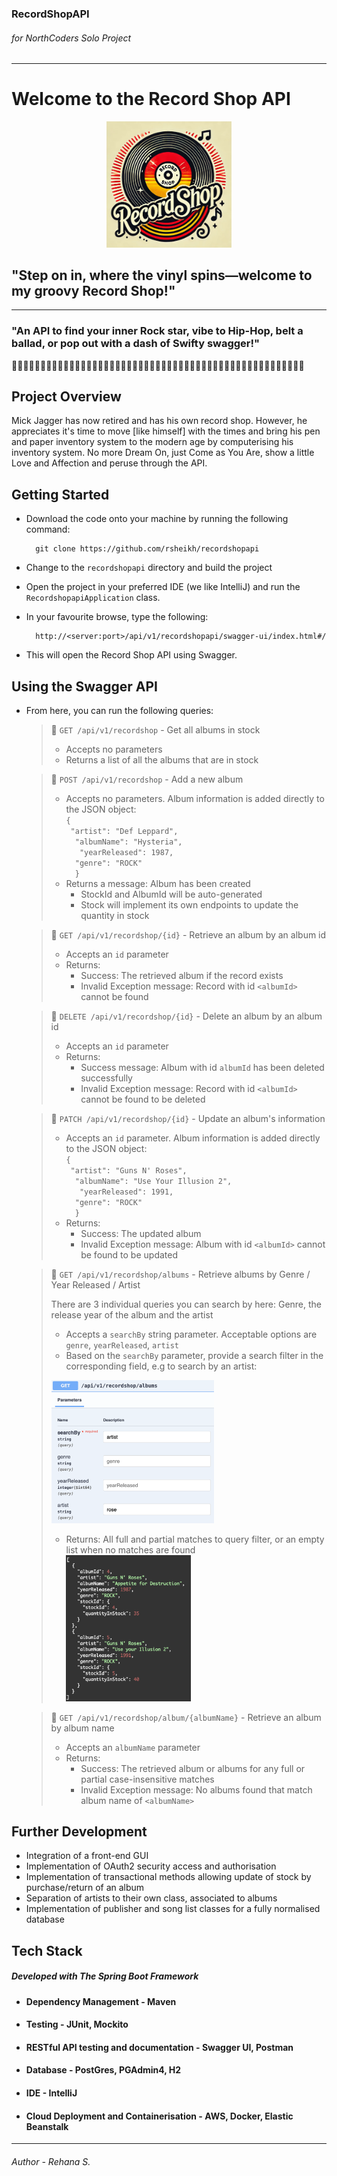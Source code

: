 ### RecordShopAPI
###### for NorthCoders Solo Project
***

# **Welcome to the Record Shop API**
<p align="center">
  <img src =src/main/resources/RecordShopLogo.jpg width="200" />


## "Step on in, where the vinyl spins—welcome to my groovy Record Shop!"
***
</p>

### "An API to find your inner Rock star, vibe to Hip-Hop, belt a ballad, or pop out with a dash of Swifty swagger!" 

🎤🎤🎤🎤🎤🎤🎤🎤🎤🎤🎤🎤🎤🎤🎤🎤🎤🎤🎤🎤🎤🎤🎤🎤🎤🎤🎤🎤🎤🎤🎤🎤🎤🎤🎤🎤🎤🎤🎤🎤🎤🎤🎤🎤🎤🎤🎤🎤🎤🎤🎤


## Project Overview

Mick Jagger has now retired and has his own record shop. However, he appreciates it's time to move [like himself] with 
the times and bring his pen and paper inventory system to the modern age by computerising his inventory system.
No more Dream On, just Come as You Are, show a little Love and Affection and peruse through the API.

## Getting Started


* Download the code onto your machine by running the following command:
  
        git clone https://github.com/rsheikh/recordshopapi


* Change to the `recordshopapi` directory and build the project


* Open the project in your preferred IDE (we like IntelliJ) and run the `RecordshopapiApplication` class.


* In your favourite browse, type the following:

        http://<server:port>/api/v1/recordshopapi/swagger-ui/index.html#/

* This will open the Record Shop API using Swagger. 


## Using the Swagger API

* From here, you can run the following queries:


   > 🎸 `GET /api/v1/recordshop` - Get all albums in stock
   >
   > - Accepts no parameters
   > - Returns a list of all the albums that are in stock


  > 🎸 `POST /api/v1/recordshop` - Add a new album
  >
  > - Accepts no parameters. Album information is added directly to the JSON object: <br/>
      ```{ ```<br/>
      ``` "artist": "Def Leppard",```  <br/>
      ```   "albumName": "Hysteria",  ``` <br/>
      ```    "yearReleased": 1987,  ``` <br/>
      ```   "genre": "ROCK"  ``` <br/>
      ```   } ```
  > - Returns a message: Album has been created
  >   - StockId and AlbumId will be auto-generated
  >   - Stock will implement its own endpoints to update the quantity in stock 


  > 🎸 `GET /api/v1/recordshop/{id}` - Retrieve an album by an album id
  > 
  > - Accepts an `id` parameter
  > - Returns: 
  >   * Success: The retrieved album if the record exists
  >   * Invalid Exception message: Record with id `<albumId>` cannot be found

  > 🎸 `DELETE /api/v1/recordshop/{id}` - Delete an album by an album id
  >
  > - Accepts an `id` parameter
  > - Returns:
  >   * Success message: Album with id `albumId` has been deleted successfully
  >   * Invalid Exception message: Record with id `<albumId>` cannot be found to be deleted

  > 🎸 `PATCH /api/v1/recordshop/{id}` - Update an album's information
  >
  > - Accepts an `id` parameter. Album information is added directly to the JSON object: <br/>
    ```{ ```<br/>
    ``` "artist": "Guns N' Roses",```  <br/>
    ```   "albumName": "Use Your Illusion 2",  ``` <br/>
    ```    "yearReleased": 1991,  ``` <br/>
    ```   "genre": "ROCK"  ``` <br/>
    ```   } ```
  > - Returns:
  >   * Success: The updated album
  >   * Invalid Exception message: Album with id `<albumId>` cannot be found to be updated

  > 🎸 `GET /api/v1/recordshop/albums` - Retrieve albums by Genre / Year Released / Artist
  > 
  > There are 3 individual queries you can search by here: Genre, the release year of the album and the artist
  > - Accepts a `searchBy` string parameter. Acceptable options are `genre`, `yearReleased`, `artist`
  > - Based on the `searchBy` parameter, provide a search filter in the corresponding field, e.g to search by an artist:
  >
  > <img src =src/main/resources/searchByArtist.png width="260" />  <br/>
  > - Returns: All full and partial matches to query filter, or an empty list when no matches are found
  > <br/><img src =src/main/resources/artistResult.png width="200" />

  
  > 🎸 `GET /api/v1/recordshop/album/{albumName}` - Retrieve an album by album name
  >
  > - Accepts an `albumName` parameter
  > - Returns:
  >   * Success: The retrieved album or albums for any full or partial case-insensitive matches
  >   * Invalid Exception message: No albums found that match album name of `<albumName>`


## Further Development

* Integration of a front-end GUI
* Implementation of OAuth2 security access and authorisation
* Implementation of transactional methods allowing update of stock by purchase/return of an album
* Separation of artists to their own class, associated to albums
* Implementation of publisher and song list classes for a fully normalised database


## Tech Stack

##### Developed with The Spring Boot Framework

* #### Dependency Management - Maven
* #### Testing - JUnit, Mockito
* #### RESTful API testing and documentation - Swagger UI, Postman
* #### Database - PostGres, PGAdmin4, H2
* #### IDE - IntelliJ
* #### Cloud Deployment and Containerisation - AWS, Docker, Elastic Beanstalk
---
###### Author - Rehana S.